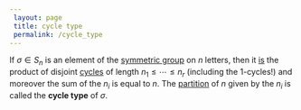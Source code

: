 ```yaml
---
 layout: page
 title: cycle type
 permalink: /cycle_type
---
```

If $\sigma \in S_n$ is an element of the [symmetric group](https://defsmath.github.io/DefsMath/symmetric_group) on $n$ letters, then it [is](https://defsmath.github.io/DefsMath/cycle_decomposition) the product of disjoint [cycles](https://defsmath.github.io/DefsMath/cycle) of length $n_1\leq\cdots\leq n_r$ (including the $1$-cycles!) and moreover the sum of the $n_i$ is equal to $n$. The [partition](https://defsmath.github.io/DefsMath/partition_of_an_integer) of $n$ given by the $n_i$ is called the **cycle type** of $\sigma$. 

